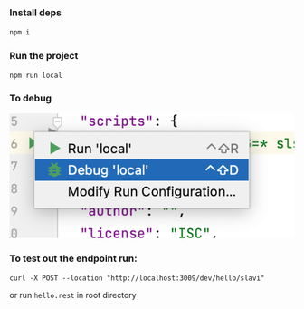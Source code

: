 

### Install deps
```sh
npm i
```


### Run the project
```text
npm run local
```
### To debug
![](./static/debug.png)


### To test out the endpoint run:
```curl
curl -X POST --location "http://localhost:3009/dev/hello/slavi"
```

or run `hello.rest` in root directory
